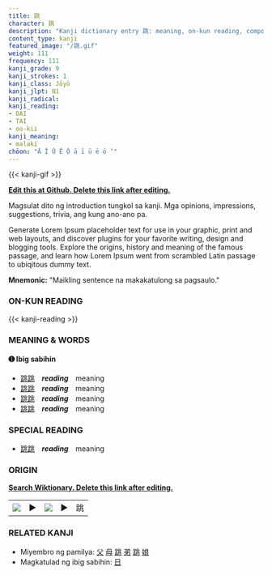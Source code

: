 ```yaml
---
title: 跳
character: 跳
description: "Kanji dictionary entry 跳: meaning, on-kun reading, compounds, origin, related kanji"
content_type: kanji
featured_image: "/跳.gif"
weight: 111
frequency: 111
kanji_grade: 9
kanji_strokes: 1
kanji_class: Jōyō
kanji_jlpt: N1
kanji_radical: 
kanji_reading: 
- DAI
- TAI
- oo-kii
kanji_meaning:
- malaki
chōon: "Ā Ī Ū Ē Ō ā ī ū ē ō ’"
---
```

[//]: # (Don't edit the line below. Kanji animated GIF code is automatically generated.)
{{< kanji-gif >}}

[//]: # (Edit below this line.)

**[Edit this at Github. Delete this link after editing.](https://github.com/tim0g/tim/tree/main/content/kanji/跳/index.md)**

Magsulat dito ng introduction tungkol sa kanji. Mga opinions, impressions, suggestions, trivia, ang kung ano-ano pa.

Generate Lorem Ipsum placeholder text for use in your graphic, print and web layouts, and discover plugins for your favorite writing, design and blogging tools. Explore the origins, history and meaning of the famous passage, and learn how Lorem Ipsum went from scrambled Latin passage to ubiqitous dummy text.
 
**Mnemonic:** "Maikling sentence na makakatulong sa pagsaulo."

### ON-KUN READING

[//]: # (Don't edit the line below. ON-KUN READING code is automatically generated.)
{{< kanji-reading >}}

### MEANING & WORDS

#### ➊ **Ibig sabihin**
  - [跳](../跳)[跳](../跳)　***reading***　meaning
  - [跳](../跳)[跳](../跳)　***reading***　meaning
  - [跳](../跳)[跳](../跳)　***reading***　meaning
  - [跳](../跳)[跳](../跳)　***reading***　meaning

### SPECIAL READING
  - [跳](../跳)[跳](../跳)　***reading***　meaning

### ORIGIN

**[Search Wiktionary. Delete this link after editing.](https://wiktionary.org/wiki/跳)**
<table class="kanji-table"><tr><td>
<img src="60px-跳-bronze.svg.png">
</td><td>▶</td><td>
<img src="60px-跳-oracle.svg.png">
</td><td>▶</td>
<td class="kanji-origin">跳</td>
</tr></table>

### RELATED KANJI
- Miyembro ng pamilya: [父](../父) [母](../母) [跳](../跳) [弟](../弟) [跳](../跳) [娘](../娘)
- Magkatulad ng ibig sabihin: [日](../日)
